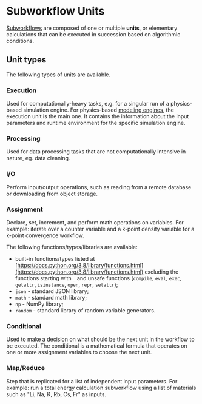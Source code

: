 # Subworkflow Units

[Subworkflows](subworkflows.md) are composed of one or multiple **units**, or elementary calculations that can be executed in succession based on algorithmic conditions.

## Unit types

The following types of units are available.

### Execution

Used for computationally-heavy tasks, e.g. for a singular run of a physics-based simulation engine. For physics-based [modeling engines](../../software/components.md), the execution unit is the main one. It contains the information about the input parameters and runtime environment for the specific simulation engine.

### Processing

Used for data processing tasks that are not computationally intensive in nature, eg. data cleaning.

### I/O

Perform input/output operations, such as reading from a remote database or downloading from object storage.

### Assignment

Declare, set, increment, and perform math operations on variables. For example: iterate over a counter variable and a k-point density variable for a k-point convergence workflow.

The following functions/types/libraries are available:

- built-in functions/types listed at [https://docs.python.org/3.8/library/functions.html](https://docs.python.org/3.8/library/functions.html) excluding the functions starting with `_` and unsafe functions (`compile`, `eval`, `exec`, `getattr`, `isinstance`, `open`, `repr`, `setattr`);
- `json` - standard JSON library;
- `math` - standard math library;
- `np` - NumPy library;
- `random` - standard library of random variable generators.

### Conditional

Used to make a decision on what should be the next unit in the workflow to be executed. The conditional is a mathematical formula that operates on one or more assignment variables to choose the next unit.

### Map/Reduce

Step that is replicated for a list of independent input parameters. For example: run a total energy calculation subworkflow using a list of materials such as "Li, Na, K, Rb, Cs, Fr" as inputs.
